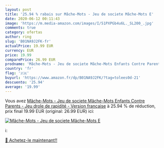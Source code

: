 ```yaml
---
layout: post
title: '25.94 % rabais sur Mâche-Mots - Jeu de societe Mâche-Mots E'
date: 2020-06-12 00:11:43
image: 'https://m.media-amazon.com/images/I/51PXPGb4u6L._SL200_.jpg'
comments: true
category: ofertas
author: ring
slug: 'B01NA9J2FK-fr'
actualPrice: 19.99 EUR
currency: EUR
price: 19.99
comparePrice: 26.99 EUR
prodname: 'Mâche-Mots - Jeu de societe Mâche-Mots Enfants Contre Parents - Jeu drole de rapidité - Version française'
country: 'fr'
flag: '🇫🇷'
buyurl: 'https://www.amazon.fr/dp/B01NA9J2FK/?tag=tolees0d-21'
descuento: '25.94'
average: '19.99'
---
```


Vous avez [Mâche-Mots - Jeu de societe Mâche-Mots Enfants Contre Parents - Jeu drole de rapidité - Version française](https://www.amazon.fr/dp/B01NA9J2FK/?tag=tolees0d-21)  à  25.94 % de réduction, prix final  19.99 EUR (original: 26.99 EUR) ici:

[![Mâche-Mots - Jeu de societe Mâche-Mots E](https://m.media-amazon.com/images/I/51PXPGb4u6L._SL200_.jpg)](https://www.amazon.fr/dp/B01NA9J2FK/?tag=tolees0d-21)

ℹ️:


[🛒 Achetez-le maintenant!!](https://www.amazon.fr/dp/B01NA9J2FK/?tag=tolees0d-21)
